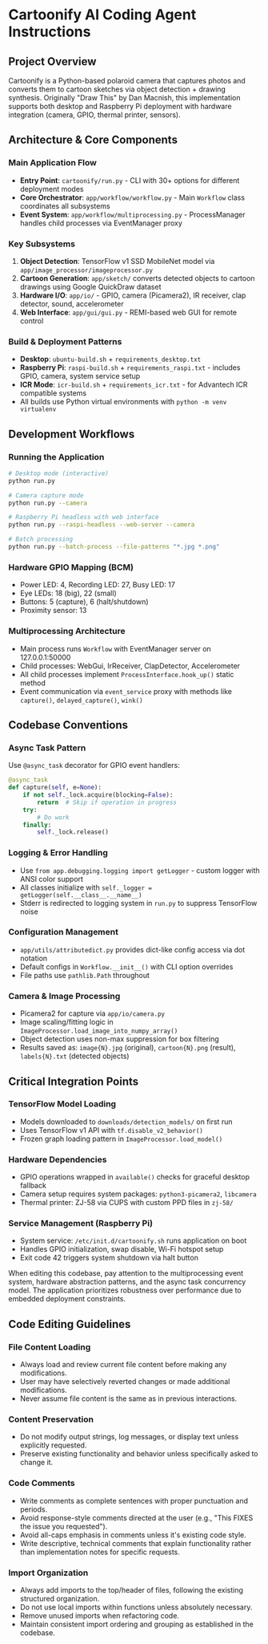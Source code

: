 # Cartoonify AI Coding Agent Instructions

## Project Overview
Cartoonify is a Python-based polaroid camera that captures photos and converts them to cartoon sketches via object detection + drawing synthesis. Originally "Draw This" by Dan Macnish, this implementation supports both desktop and Raspberry Pi deployment with hardware integration (camera, GPIO, thermal printer, sensors).

## Architecture & Core Components

### Main Application Flow
- **Entry Point**: `cartoonify/run.py` - CLI with 30+ options for different deployment modes
- **Core Orchestrator**: `app/workflow/workflow.py` - Main `Workflow` class coordinates all subsystems
- **Event System**: `app/workflow/multiprocessing.py` - ProcessManager handles child processes via EventManager proxy

### Key Subsystems
1. **Object Detection**: TensorFlow v1 SSD MobileNet model via `app/image_processor/imageprocessor.py`
2. **Cartoon Generation**: `app/sketch/` converts detected objects to cartoon drawings using Google QuickDraw dataset
3. **Hardware I/O**: `app/io/` - GPIO, camera (Picamera2), IR receiver, clap detector, sound, accelerometer
4. **Web Interface**: `app/gui/gui.py` - REMI-based web GUI for remote control

### Build & Deployment Patterns
- **Desktop**: `ubuntu-build.sh` + `requirements_desktop.txt` 
- **Raspberry Pi**: `raspi-build.sh` + `requirements_raspi.txt` - includes GPIO, camera, system service setup
- **ICR Mode**: `icr-build.sh` + `requirements_icr.txt` - for Advantech ICR compatible systems
- All builds use Python virtual environments with `python -m venv virtualenv`

## Development Workflows

### Running the Application
```bash
# Desktop mode (interactive)
python run.py

# Camera capture mode  
python run.py --camera

# Raspberry Pi headless with web interface
python run.py --raspi-headless --web-server --camera

# Batch processing
python run.py --batch-process --file-patterns "*.jpg *.png"
```

### Hardware GPIO Mapping (BCM)
- Power LED: 4, Recording LED: 27, Busy LED: 17
- Eye LEDs: 18 (big), 22 (small) 
- Buttons: 5 (capture), 6 (halt/shutdown)
- Proximity sensor: 13

### Multiprocessing Architecture
- Main process runs `Workflow` with EventManager server on 127.0.0.1:50000
- Child processes: WebGui, IrReceiver, ClapDetector, Accelerometer 
- All child processes implement `ProcessInterface.hook_up()` static method
- Event communication via `event_service` proxy with methods like `capture()`, `delayed_capture()`, `wink()`

## Codebase Conventions

### Async Task Pattern
Use `@async_task` decorator for GPIO event handlers:
```python
@async_task
def capture(self, e=None):
    if not self._lock.acquire(blocking=False):
        return  # Skip if operation in progress
    try:
        # Do work
    finally:
        self._lock.release()
```

### Logging & Error Handling
- Use `from app.debugging.logging import getLogger` - custom logger with ANSI color support
- All classes initialize with `self._logger = getLogger(self.__class__.__name__)`
- Stderr is redirected to logging system in `run.py` to suppress TensorFlow noise

### Configuration Management
- `app/utils/attributedict.py` provides dict-like config access via dot notation
- Default configs in `Workflow.__init__()` with CLI option overrides
- File paths use `pathlib.Path` throughout

### Camera & Image Processing
- Picamera2 for capture via `app/io/camera.py` 
- Image scaling/fitting logic in `ImageProcessor.load_image_into_numpy_array()`
- Object detection uses non-max suppression for box filtering
- Results saved as: `image{N}.jpg` (original), `cartoon{N}.png` (result), `labels{N}.txt` (detected objects)

## Critical Integration Points

### TensorFlow Model Loading
- Models downloaded to `downloads/detection_models/` on first run
- Uses TensorFlow v1 API with `tf.disable_v2_behavior()`
- Frozen graph loading pattern in `ImageProcessor.load_model()`

### Hardware Dependencies  
- GPIO operations wrapped in `available()` checks for graceful desktop fallback
- Camera setup requires system packages: `python3-picamera2`, `libcamera`
- Thermal printer: ZJ-58 via CUPS with custom PPD files in `zj-58/`

### Service Management (Raspberry Pi)
- System service: `/etc/init.d/cartoonify.sh` runs application on boot
- Handles GPIO initialization, swap disable, Wi-Fi hotspot setup
- Exit code 42 triggers system shutdown via halt button

When editing this codebase, pay attention to the multiprocessing event system, hardware abstraction patterns, and the async task concurrency model. The application prioritizes robustness over performance due to embedded deployment constraints.

## Code Editing Guidelines

### File Content Loading
- Always load and review current file content before making any modifications.
- User may have selectively reverted changes or made additional modifications.
- Never assume file content is the same as in previous interactions.

### Content Preservation
- Do not modify output strings, log messages, or display text unless explicitly requested.
- Preserve existing functionality and behavior unless specifically asked to change it.

### Code Comments
- Write comments as complete sentences with proper punctuation and periods.
- Avoid response-style comments directed at the user (e.g., "This FIXES the issue you requested").
- Avoid all-caps emphasis in comments unless it's existing code style.
- Write descriptive, technical comments that explain functionality rather than implementation notes for specific requests.

### Import Organization
- Always add imports to the top/header of files, following the existing structured organization.
- Do not use local imports within functions unless absolutely necessary.
- Remove unused imports when refactoring code.
- Maintain consistent import ordering and grouping as established in the codebase.